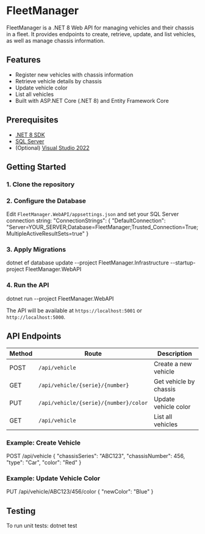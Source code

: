 # FleetManager

FleetManager is a .NET 8 Web API for managing vehicles and their chassis in a fleet. It provides endpoints to create, retrieve, update, and list vehicles, as well as manage chassis information.

## Features

- Register new vehicles with chassis information
- Retrieve vehicle details by chassis
- Update vehicle color
- List all vehicles
- Built with ASP.NET Core (.NET 8) and Entity Framework Core

## Prerequisites

- [.NET 8 SDK](https://dotnet.microsoft.com/download/dotnet/8.0)
- [SQL Server](https://www.microsoft.com/en-us/sql-server/sql-server-downloads)
- (Optional) [Visual Studio 2022](https://visualstudio.microsoft.com/vs/)

## Getting Started

### 1. Clone the repository

### 2. Configure the Database

Edit `FleetManager.WebAPI/appsettings.json` and set your SQL Server connection string: 
"ConnectionStrings": { "DefaultConnection": "Server=YOUR_SERVER;Database=FleetManager;Trusted_Connection=True;MultipleActiveResultSets=true" }

### 3. Apply Migrations
dotnet ef database update --project FleetManager.Infrastructure --startup-project FleetManager.WebAPI

### 4. Run the API
dotnet run --project FleetManager.WebAPI

The API will be available at `https://localhost:5001` or `http://localhost:5000`.

## API Endpoints

| Method | Route                                 | Description                       |
|--------|---------------------------------------|-----------------------------------|
| POST   | `/api/vehicle`                        | Create a new vehicle              |
| GET    | `/api/vehicle/{serie}/{number}`       | Get vehicle by chassis            |
| PUT    | `/api/vehicle/{serie}/{number}/color` | Update vehicle color              |
| GET    | `/api/vehicle`                        | List all vehicles                 |

### Example: Create Vehicle
POST /api/vehicle { "chassisSeries": "ABC123", "chassisNumber": 456, "type": "Car", "color": "Red" }

### Example: Update Vehicle Color
PUT /api/vehicle/ABC123/456/color { "newColor": "Blue" }

## Testing

To run unit tests:
dotnet test